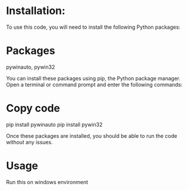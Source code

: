 # Installation:
To use this code, you will need to install the following Python packages:

# Packages
pywinauto,
pywin32

You can install these packages using pip, the Python package manager. Open a terminal or command prompt and enter the following commands:

# Copy code
pip install pywinauto
pip install pywin32

Once these packages are installed, you should be able to run the code without any issues.

# Usage
Run this on windows environment
